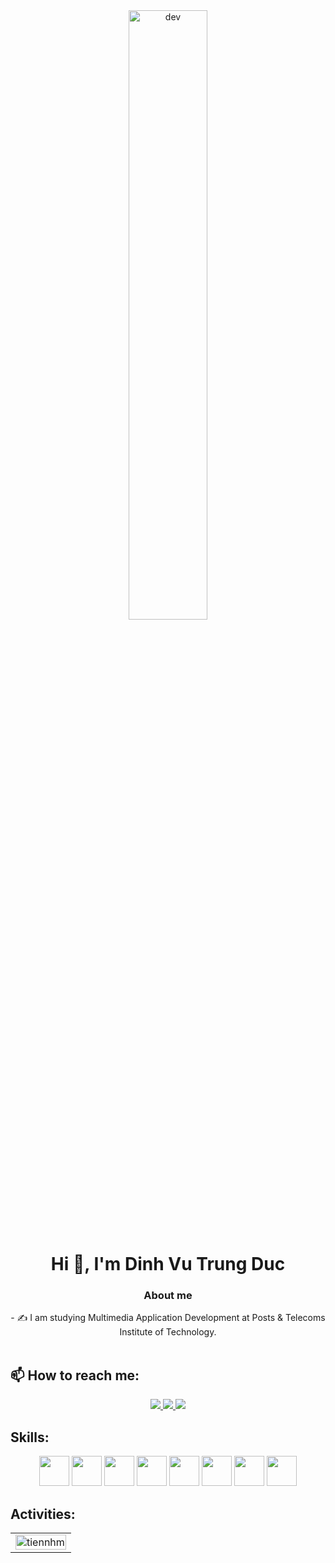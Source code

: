 <div align="center">
  <img src="https://cdn.dribbble.com/users/1059583/screenshots/4171367/coding-freak.gif" align="center" alt="dev" width="50%"/>
</div>
<h1 align="center">Hi 👋, I'm Dinh Vu Trung Duc</h1>
<p align="center">
  <h3 align="center">About me</h3>
</p>
<div align="center">
- ✍ I am studying Multimedia Application Development at Posts & Telecoms Institute of Technology.<br>
</div>
<br />

## 📫 How to reach me:
<p align="center">
  <a href="https://www.facebook.com/dinhvutrungduc/" alt="Facebook">
    <img src="https://img.icons8.com/fluent/48/000000/facebook-new.png" target="_blank" />
  </a> 
  <a href="https://github.com/VTD4444" alt="Github">
    <img src="https://img.icons8.com/fluent/48/000000/github.png"/>
  </a> 
  <a href="dvtduc@gmail.com" alt="Email">
    <img src="https://img.icons8.com/fluent/48/000000/mailing.png"/>
  </a>
</p>

## Skills:
<p align="center">
  <img src="https://img.icons8.com/?size=512&id=39848&format=png" width="48" height="48"/>
  <img src="https://img.icons8.com/?size=512&id=TpULddJc4gTh&format=png" width="48" height="48"/>
  <img src="https://img.icons8.com/?size=512&id=Fycm8TUhWmFU&format=png" width="48" height="48"/>
  <img src="https://img.icons8.com/?size=512&id=20909&format=png" width="48" height="48"/>
  <img src="https://img.icons8.com/?size=512&id=21278&format=png" width="48" height="48"/>
  <img src="https://img.icons8.com/?size=512&id=NeNPFdj7MzXi&format=png" width="48" height="48"/>
  <img src="https://img.icons8.com/?size=512&id=13631&format=png" width="48" height="48"/>
  <img src="https://img.icons8.com/?size=512&id=108781&format=png" width="48" height="48"/>
</p>

## Activities:

<table style="width:100%;">
  <tr>
    <td>
      <img src="https://github-readme-stats.vercel.app/api/top-langs/?username=vtd4444&bg_color=FFFFFF00&text_color=179fa3&layout=compact&hide=CSS&langs_count=10&custom_title=Top%20ngôn%20ngữ%20được%20dùng" alt="tiennhm" width="100%"/>
    </td>
<!--     <td>
      <img src="https://github-readme-stats.vercel.app/api?username=vtd4444&bg_color=FFFFFF00&text_color=179fa3&show_icons=true&count_private=true&include_all_commits=true&custom_title=Hoạt%20động%20trên%20Github" alt="tiennhm" width="100%"/>
    </td> -->
  </tr>
</table>

<!-- # Certificates:

<img align="right" width="400" src="https://github.githubassets.com/images/modules/profile/profile-joined-github.svg">

- [![MATLAB](https://img.shields.io/badge/-MATLAB-orange) Onramp](https://matlabacademy.mathworks.com/progress/share/certificate.html?id=c2f444b8-d6ce-4eef-9934-48d7fa7da2d1)
- [![MATLAB](https://img.shields.io/badge/-MATLAB-orange) Machine Learning Onramp](https://matlabacademy.mathworks.com/progress/share/certificate.html?id=ad7fb8de-67d7-487f-95ee-f3871a61b1e1)
- [![COURSERA](https://img.shields.io/badge/-COURSERA-green) Introduction to JavaScript](https://www.coursera.org/account/accomplishments/certificate/XFNU3UXCK5DG)
- [![COURSERA](https://img.shields.io/badge/-COURSERA-green) Audio Classification with TensorFlow](https://www.coursera.org/account/accomplishments/certificate/MBSDFCKQ9X8E)
- [![COURSERA](https://img.shields.io/badge/-COURSERA-green) Python Data Structures](https://www.coursera.org/account/accomplishments/certificate/PQMJRCLM7BCQ)
- [![COURSERA](https://img.shields.io/badge/-COURSERA-green) Programming for Everybody (Getting Started with Python)](https://www.coursera.org/account/accomplishments/certificate/V7MK7JDL96DU)
- [![COURSERA](https://img.shields.io/badge/-COURSERA-green) Capstone: Retrieving, Processing, and Visualizing Data with Python](https://www.coursera.org/account/accomplishments/certificate/DVXXD98ESKLP)
- [![KAGGLE](https://img.shields.io/badge/-KAGGLE-blue) Python](https://www.kaggle.com/learn/certification/nguyenhuynhminhtien/python)
- [![KAGGLE](https://img.shields.io/badge/-KAGGLE-blue) Intro to Machine Learning](https://www.kaggle.com/learn/certification/nguyenhuynhminhtien/intro-to-machine-learning)
- [![KAGGLE](https://img.shields.io/badge/-KAGGLE-blue) Intro to Deep Learning](https://www.kaggle.com/learn/certification/nguyenhuynhminhtien/intro-to-deep-learning) -->
